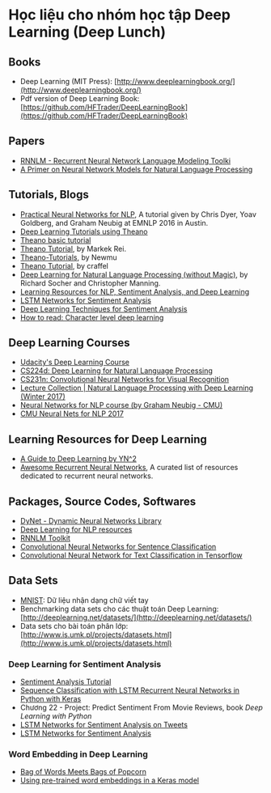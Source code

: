 # Học liệu cho nhóm học tập Deep Learning (Deep Lunch)

## Books

- Deep Learning (MIT Press): [http://www.deeplearningbook.org/](http://www.deeplearningbook.org/)
- Pdf version of Deep Learning Book: [https://github.com/HFTrader/DeepLearningBook](https://github.com/HFTrader/DeepLearningBook)

## Papers

- [RNNLM - Recurrent Neural Network Language Modeling Toolki](http://www.fit.vutbr.cz/~imikolov/rnnlm/rnnlm-demo.pdf)
- [A Primer on Neural Network Models for Natural Language Processing](http://u.cs.biu.ac.il/~yogo/nnlp.pdf)

## Tutorials, Blogs

- [Practical Neural Networks for NLP](https://github.com/clab/dynet_tutorial_examples), A tutorial given by Chris Dyer, Yoav Goldberg, and Graham Neubig at EMNLP 2016 in Austin.
- [Deep Learning Tutorials using Theano](http://deeplearning.net/tutorial)
- [Theano basic tutorial](http://deeplearning.net/software/theano/tutorial)
- [Theano Tutorial](http://www.marekrei.com/blog/theano-tutorial), by Markek Rei.
- [Theano-Tutorials](https://github.com/Newmu/Theano-Tutorials), by Newmu
- [Theano Tutorial](https://github.com/craffel/theano-tutorial), by craffel
- [Deep Learning for Natural Language Processing (without Magic)](http://nlp.stanford.edu/courses/NAACL2013/), by Richard Socher and Christopher Manning.
- [Learning Resources for NLP, Sentiment Analysis, and Deep Learning](https://github.com/Lab41/sunny-side-up/wiki/Learning-Resources-for-NLP,-Sentiment-Analysis,-and-Deep-Learning)
- [LSTM Networks for Sentiment Analysis](http://deeplearning.net/tutorial/lstm.html)
- [Deep Learning Techniques for Sentiment Analysis](https://github.com/Lab41/sunny-side-up/wiki/Deep-Learning-Techniques-for-Sentiment-Analysis)
- [How to read: Character level deep learning](https://offbit.github.io/how-to-read/)

## Deep Learning Courses

- [Udacity's Deep Learning Course](https://www.udacity.com/course/deep-learning--ud730)
- [CS224d: Deep Learning for Natural Language Processing](http://cs224d.stanford.edu/)
- [CS231n: Convolutional Neural Networks for Visual Recognition](http://cs231n.github.io/)
- [Lecture Collection | Natural Language Processing with Deep Learning (Winter 2017)](https://www.youtube.com/playlist?list=PL3FW7Lu3i5Jsnh1rnUwq_TcylNr7EkRe6)
- [Neural Networks for NLP course (by Graham Neubig - CMU)](http://www.phontron.com/class/nn4nlp2017/#)
- [CMU Neural Nets for NLP 2017](https://www.youtube.com/watch?v=Sss2EA4hhBQ&list=PL8PYTP1V4I8ABXzdqtOpB_eqBlVAz_xPT)

## Learning Resources for Deep Learning

- [A Guide to Deep Learning by YN^2](http://yerevann.com/a-guide-to-deep-learning/)
- [Awesome Recurrent Neural Networks](https://github.com/kjw0612/awesome-rnn), A curated list of resources dedicated to recurrent neural networks.

## Packages, Source Codes, Softwares

- [DyNet - Dynamic Neural Networks Library](https://github.com/clab/dynet)
- [Deep Learning for NLP resources](https://github.com/andrewt3000/DL4NLP/blob/master/README.md)
- [RNNLM Toolkit](http://www.fit.vutbr.cz/~imikolov/rnnlm/)
- [Convolutional Neural Networks for Sentence Classification](https://github.com/yoonkim/CNN_sentence)
- [Convolutional Neural Network for Text Classification in Tensorflow](https://github.com/dennybritz/cnn-text-classification-tf)

## Data Sets

- [MNIST](http://yann.lecun.com/exdb/mnist/): Dữ liệu nhận dạng chữ viết tay
- Benchmarking data sets cho các thuật toán Deep Learning: [http://deeplearning.net/datasets/](http://deeplearning.net/datasets/)
- Data sets cho bài toán phân lớp: [http://www.is.umk.pl/projects/datasets.html](http://www.is.umk.pl/projects/datasets.html)

### Deep Learning for Sentiment Analysis

- [Sentiment Analysis Tutorial](http://www.paddlepaddle.org/doc/demo/sentiment_analysis/sentiment_analysis.html)
- [Sequence Classification with LSTM Recurrent Neural Networks in Python with Keras](http://machinelearningmastery.com/sequence-classification-lstm-recurrent-neural-networks-python-keras/)
- Chương 22 - Project: Predict Sentiment From Movie Reviews, book *Deep Learning with Python*
- [LSTM Networks for Sentiment Analysis on Tweets](http://k8si.github.io/2016/01/28/lstm-networks-for-sentiment-analysis-on-tweets.html)
- [LSTM Networks for Sentiment Analysis](http://deeplearning.net/tutorial/lstm.html)

### Word Embedding in Deep Learning

- [Bag of Words Meets Bags of Popcorn](https://www.kaggle.com/c/word2vec-nlp-tutorial)
- [Using pre-trained word embeddings in a Keras model](https://blog.keras.io/using-pre-trained-word-embeddings-in-a-keras-model.html)

